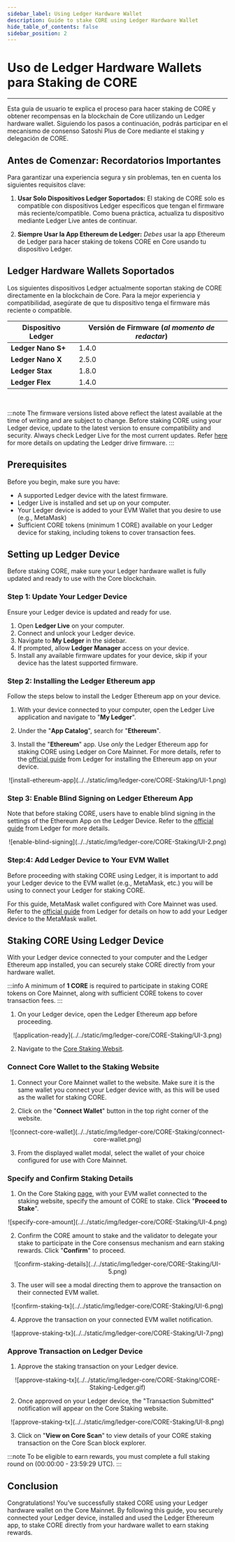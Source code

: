 ```yaml
---
sidebar_label: Using Ledger Hardware Wallet
description: Guide to stake CORE using Ledger Hardware Wallet
hide_table_of_contents: false
sidebar_position: 2
---
```


# Uso de Ledger Hardware Wallets para Staking de CORE

---

Esta guía de usuario te explica el proceso para hacer staking de CORE y obtener recompensas en la blockchain de Core utilizando un Ledger hardware wallet. Siguiendo los pasos a continuación, podrás participar en el mecanismo de consenso Satoshi Plus de Core mediante el staking y delegación de CORE.

## Antes de Comenzar: Recordatorios Importantes

Para garantizar una experiencia segura y sin problemas, ten en cuenta los siguientes requisitos clave:

1. **Usar Solo Dispositivos Ledger Soportados:** El staking de CORE solo es compatible con dispositivos Ledger específicos que tengan el firmware más reciente/compatible. Como buena práctica, actualiza tu dispositivo mediante Ledger Live antes de continuar.

2. **Siempre Usar la App Ethereum de Ledger:** _Debes_ usar la app Ethereum de Ledger para hacer staking de tokens CORE en Core usando tu dispositivo Ledger.

## Ledger Hardware Wallets Soportados

Los siguientes dispositivos Ledger actualmente soportan staking de CORE directamente en la blockchain de Core. Para la mejor experiencia y compatibilidad, asegúrate de que tu dispositivo tenga el firmware más reciente o compatible.

| Dispositivo Ledger | Versión de Firmware (_al momento de redactar_) |
| ------------------ | ----------------------------------------------------------------- |
| **Ledger Nano S+** | 1.4.0                             |
| **Ledger Nano X**  | 2.5.0                             |
| **Ledger Stax**    | 1.8.0                             |
| **Ledger Flex**    | 1.4.0                             |

<br/>

:::note
The firmware versions listed above reflect the latest available at the time of writing and are subject to change. Before staking CORE using your Ledger device, update to the latest version to ensure compatibility and security. Always check Ledger Live for the most current updates. Refer [here](https://support.ledger.com/article/8458939792669-zd) for more details on updating the Ledger drive firmware.
:::

## Prerequisites

Before you begin, make sure you have:

- A supported Ledger device with the latest firmware.
- Ledger Live is installed and set up on your computer.
- Your Ledger device is added to your EVM Wallet that you desire to use (e.g., MetaMask)
- Sufficient CORE tokens (minimum 1 CORE) available on your Ledger device for staking, including tokens to cover transaction fees.

## Setting up Ledger Device

Before staking CORE, make sure your Ledger hardware wallet is fully updated and ready to use with the Core blockchain.

### Step 1: Update Your Ledger Device

Ensure your Ledger device is updated and ready for use.

1. Open **Ledger Live** on your computer.
2. Connect and unlock your Ledger device.
3. Navigate to **My Ledger** in the sidebar.
4. If prompted, allow **Ledger Manager** access on your device.
5. Install any available firmware updates for your device, skip if your device has the latest supported firmware.

### Step 2: Installing the Ledger Ethereum app

Follow the steps below to install the Ledger Ethereum app on your device.

1. With your device connected to your computer, open the Ledger Live application and navigate to "**My Ledger**".

2. Under the "**App Catalog**", search for "**Ethereum**".

3. Install the "**Ethereum**" app. Use _only_ the Ledger Ethereum app for staking CORE using Ledger on Core Mainnet. For more details, refer to the [official guide](https://support.ledger.com/article/360009576554-zd) from Ledger for installing the Ethereum app on your device.

<p align="center">
![install-ethereum-app](../../static/img/ledger-core/CORE-Staking/UI-1.png)
</p> 

### Step 3: Enable Blind Signing on Ledger Ethereum App

Note that before staking CORE, users have to enable blind signing in the settings of the Ethereum App on the Ledger Device. Refer to the [official guide](https://support.ledger.com/article/4405481324433-zd) from Ledger for more details.

<p align="center">
![enable-blind-signing](../../static/img/ledger-core/CORE-Staking/UI-2.png)
</p>

### Step:4: Add Ledger Device to Your EVM Wallet

Before proceeding with staking CORE using Ledger, it is important to add your Ledger device to the EVM wallet (e.g., MetaMask, etc.) you will be using to connect your Ledger for staking CORE.

For this guide, MetaMask wallet configured with Core Mainnet was used. Refer to the [official guide](https://support.ledger.com/article/4404366864657-zd) from Ledger for details on how to add your Ledger device to the MetaMask wallet.

## Staking CORE Using Ledger Device

With your Ledger device connected to your computer and the Ledger Ethereum app installed, you can securely stake CORE directly from your hardware wallet.

:::info
A minimum of **1 CORE** is required to participate in staking CORE tokens on Core Mainnet, along with sufficient CORE tokens to cover transaction fees.
:::

1. On your Ledger device, open the Ledger Ethereum app before proceeding.

<p align="center">
![application-ready](../../static/img/ledger-core/CORE-Staking/UI-3.png)
</p>

2. Navigate to the [Core Staking Websit](https://stake.coredao.org/staking).

### Connect Core Wallet to the Staking Website

1. Connect your Core Mainnet wallet to the website. Make sure it is the same wallet you connect your Ledger device with, as this will be used as the wallet for staking CORE.

2. Click on the "**Connect Wallet**" button in the top right corner of the website.

<p align="center">
![connect-core-wallet](../../static/img/ledger-core/CORE-Staking/connect-core-wallet.png)
</p>

3. From the displayed wallet modal, select the wallet of your choice configured for use with Core Mainnet.

### Specify and Confirm Staking Details

1. On the Core Staking [page](https://stake.coredao.org/staking), with your EVM wallet connected to the staking website, specify the amount of CORE to stake. Click "**Proceed to Stake**".

<p align="center" style={{zoom:"60%"}}>
![specify-core-amount](../../static/img/ledger-core/CORE-Staking/UI-4.png)
</p> 

2. Confirm the CORE amount to stake and the validator to delegate your stake to participate in the Core consensus mechanism and earn staking rewards. Click "**Confirm**" to proceed.

<p align="center" style={{zoom:"60%"}}>
![confirm-staking-details](../../static/img/ledger-core/CORE-Staking/UI-5.png)
</p>   

3. The user will see a modal directing them to approve the transaction on their connected EVM wallet.

<p align="center" style={{zoom:"60%"}}>
![confirm-staking-tx](../../static/img/ledger-core/CORE-Staking/UI-6.png)
</p>  

4. Approve the transaction on your connected EVM wallet notification.

<p align="center" style={{zoom:"70%"}}>
![approve-staking-tx](../../static/img/ledger-core/CORE-Staking/UI-7.png)
</p>

### Approve Transaction on Ledger Device

1. Approve the staking transaction on your Ledger device.

<p align="center">
![approve-staking-tx](../../static/img/ledger-core/CORE-Staking/CORE-Staking-Ledger.gif)
</p>

2. Once approved on your Ledger device, the "Transaction Submitted" notification will appear on the Core Staking website.

<p align="center" style={{zoom:"80%"}}>
![approve-staking-tx](../../static/img/ledger-core/CORE-Staking/UI-8.png)
</p>

3. Click on "**View on Core Scan**" to view details of your CORE staking transaction on the Core Scan block explorer.

:::note
To be eligible to earn rewards, you must complete a full staking round on (00:00:00 - 23:59:29 UTC).
:::

## Conclusion

Congratulations! You’ve successfully staked CORE using your Ledger hardware wallet on the Core Mainnet. By following this guide, you securely connected your Ledger device, installed and used the Ledger Ethereum app, to stake CORE directly from your hardware wallet to earn staking rewards.
